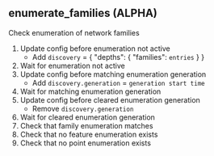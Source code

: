 
## enumerate_families (ALPHA)

Check enumeration of network families

1. Update config before enumeration not active
    * Add `discovery` = { "depths": { "families": `entries` } }
1. Wait for enumeration not active
1. Update config before matching enumeration generation
    * Add `discovery.generation` = `generation start time`
1. Wait for matching enumeration generation
1. Update config before cleared enumeration generation
    * Remove `discovery.generation`
1. Wait for cleared enumeration generation
1. Check that family enumeration matches
1. Check that no feature enumeration exists
1. Check that no point enumeration exists
